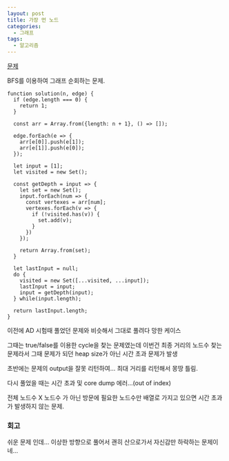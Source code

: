 ```yaml
---
layout: post
title: 가장 먼 노드
categories:
  - 그래프
tags: 
  - 알고리즘
---
```

[문제](https://programmers.co.kr/learn/courses/30/lessons/49189)

BFS를 이용하여 그래프 순회하는 문제.

```
function solution(n, edge) {
  if (edge.length === 0) {
    return 1;
  }

  const arr = Array.from({length: n + 1}, () => []);

  edge.forEach(e => {
    arr[e[0]].push(e[1]);
    arr[e[1]].push(e[0]);
  });

  let input = [1];
  let visited = new Set();
  
  const getDepth = input => {
    let set = new Set();
    input.forEach(num => {
      const vertexes = arr[num];
      vertexes.forEach(v => {
        if (!visited.has(v)) {
          set.add(v);
        }
      })
    });
    
    return Array.from(set);
  }
  
  let lastInput = null;
  do {
    visited = new Set([...visited, ...input]);
    lastInput = input;
    input = getDepth(input);
  } while(input.length);

  return lastInput.length;
}
```
이전에 AD 시험때 풀었던 문제와 비슷해서 그대로 풀려다 망한 케이스

그때는 true/false를 이용한 cycle을 찾는 문제였는데 이번건 최종 거리의 노드수 찾는 문제라서 그때 문제가 되던 heap size가 아닌 시간 초과 문제가 발생

초반에는 문제의 output을 잘못 리턴하여... 최대 거리를 리턴해서 몽땅 틀림.

다시 풀었을 때는 시간 초과 및 core dump 에러...(out of index)

전체 노드수 X 노드수 가 아닌 방문에 필요한 노드수만 배열로 가지고 있으면 시간 초과가 발생하지 않는 문제.


### 회고
쉬운 문제 인데... 이상한 방향으로 풀어서 괜히 산으로가서 자신감만 하락하는 문제이네...

